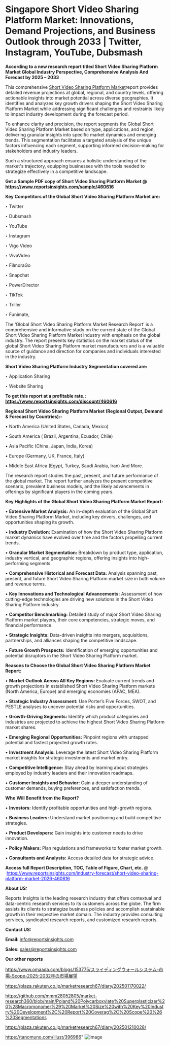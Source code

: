 # Singapore Short Video Sharing Platform Market: Innovations, Demand Projections, and Business Outlook through 2033 | Twitter, Instagram, YouTube, Dubsmash

<strong>According to a new research report titled Short Video Sharing Platform Market Global Industry Perspective, Comprehensive Analysis And Forecast by 2025 – 2033</strong>

This comprehensive <a href=https://www.reportsinsights.com/sample/460616>Short Video Sharing Platform Market</a>report provides detailed revenue projections at global, regional, and country levels, offering actionable insights into market potential across diverse geographies. It identifies and analyzes key growth drivers shaping the Short Video Sharing Platform Market while addressing significant challenges and restraints likely to impact industry development during the forecast period.

To enhance clarity and precision, the report segments the Global Short Video Sharing Platform Market based on type, applications, and region, delivering granular insights into specific market dynamics and emerging trends. This segmentation facilitates a targeted analysis of the unique factors influencing each segment, supporting informed decision-making for stakeholders and industry leaders.

Such a structured approach ensures a holistic understanding of the market's trajectory, equipping businesses with the tools needed to strategize effectively in a competitive landscape.

<strong>Get a Sample PDF copy of Short Video Sharing Platform Market </strong><strong>@<a href=https://www.reportsinsights.com/sample/460616 style=color:#0000ff;> https://www.reportsinsights.com/sample/460616</a></strong></font>

<strong>Key Competitors of the Global Short Video Sharing Platform Market are:</strong>

‣ Twitter

‣ Dubsmash

‣ YouTube

‣ Instagram

‣ Vigo Video

‣ VivaVideo

‣ FilmoraGo

‣ Snapchat

‣ PowerDirector

‣ TikTok

‣ Triller

‣ Funimate,

The ‘Global Short Video Sharing Platform Market Research Report’ is a comprehensive and informative study on the current state of the Global Short Video Sharing Platform Market industry with emphasis on the global industry. The report presents key statistics on the market status of the global Short Video Sharing Platform market manufacturers and is a valuable source of guidance and direction for companies and individuals interested in the industry.

<strong>Short Video Sharing Platform Industry Segmentation covered are:</strong>

‣ Application Sharing

‣ Website Sharing

<strong>To get this report at a profitable rate.: <a href=https://www.reportsinsights.com/discount/460616 style=color:#0000ff;>https://www.reportsinsights.com/discount/460616</a></strong></font>

<strong>Regional Short Video Sharing Platform Market (Regional Output, Demand &amp; Forecast by Countries):-</strong>

• North America (United States, Canada, Mexico)

• South America ( Brazil, Argentina, Ecuador, Chile)

• Asia Pacific (China, Japan, India, Korea)

• Europe (Germany, UK, France, Italy)

• Middle East Africa (Egypt, Turkey, Saudi Arabia, Iran) And More.

The research report studies the past, present, and future performance of the global market. The report further analyzes the present competitive scenario, prevalent business models, and the likely advancements in offerings by significant players in the coming years.

<strong>Key Highlights of the Global Short Video Sharing Platform Market Report:</strong>

• <strong>Extensive Market Analysis:</strong> An in-depth evaluation of the Global Short Video Sharing Platform Market, including key drivers, challenges, and opportunities shaping its growth.

• <strong>Industry Evolution:</strong> Examination of how the Short Video Sharing Platform market dynamics have evolved over time and the factors propelling current trends.

• <strong>Granular Market Segmentation:</strong> Breakdown by product type, application, industry vertical, and geographic regions, offering insights into high-performing segments.

• <strong>Comprehensive Historical and Forecast Data:</strong> Analysis spanning past, present, and future Short Video Sharing Platform market size in both volume and revenue terms.

• <strong>Key Innovations and Technological Advancements:</strong> Assessment of how cutting-edge technologies are driving new solutions in the Short Video Sharing Platform industry.

• <strong>Competitor Benchmarking:</strong> Detailed study of major Short Video Sharing Platform market players, their core competencies, strategic moves, and financial performance.

• <strong>Strategic Insights:</strong> Data-driven insights into mergers, acquisitions, partnerships, and alliances shaping the competitive landscape.

• <strong>Future Growth Prospects:</strong> Identification of emerging opportunities and potential disruptors in the Short Video Sharing Platform market.

<strong>Reasons to Choose the Global Short Video Sharing Platform Market Report:</strong>

• <strong>Market Outlook Across All Key Regions:</strong> Evaluate current trends and growth projections in established Short Video Sharing Platform markets (North America, Europe) and emerging economies (APAC, MEA).

• <strong>Strategic Industry Assessment:</strong> Use Porter’s Five Forces, SWOT, and PESTLE analyses to uncover potential risks and opportunities.

• <strong>Growth-Driving Segments:</strong> Identify which product categories and industries are projected to achieve the highest Short Video Sharing Platform market shares.

• <strong>Emerging Regional Opportunities:</strong> Pinpoint regions with untapped potential and fastest projected growth rates.

• <strong>Investment Analysis:</strong> Leverage the latest Short Video Sharing Platform market insights for strategic investments and market entry.

• <strong>Competitive Intelligence:</strong> Stay ahead by learning about strategies employed by industry leaders and their innovation roadmaps.

• <strong>Customer Insights and Behavior:</strong> Gain a deeper understanding of customer demands, buying preferences, and satisfaction trends.

<strong>Who Will Benefit from the Report?</strong>

• <strong>Investors:</strong> Identify profitable opportunities and high-growth regions.

• <strong>Business Leaders:</strong> Understand market positioning and build competitive strategies.

• <strong>Product Developers:</strong> Gain insights into customer needs to drive innovation.

• <strong>Policy Makers:</strong> Plan regulations and frameworks to foster market growth.

• <strong>Consultants and Analysts:</strong> Access detailed data for strategic advice.
</ul>
<strong>Access full Report Description, TOC, Table of Figure, Chart, etc. </strong>@  <a href=https://www.reportsinsights.com/industry-forecast/short-video-sharing-platform-market-2026-460616 style=color:#0000ff;>https://www.reportsinsights.com/industry-forecast/short-video-sharing-platform-market-2026-460616</a></font>

<strong><strong>About US</strong>:</strong>

Reports Insights is the leading research industry that offers contextual and data-centric research services to its customers across the globe. The firm assists its clients to strategize business policies and accomplish sustainable growth in their respective market domain. The industry provides consulting services, syndicated research reports, and customized research reports.

<strong>Contact US:</strong>

<p class=""""><b>Email:</b> <a href=mailto:info@reportsinsights.com>info@reportsinsights.com</a></p>
<p class=""""><b>Sales:</b> <a href=mailto:sales@reportsinsights.com>sales@reportsinsights.com</a></p>

<strong>Our other reports</strong>

<a href=https://www.omaada.com/blogs/153775/スライディングウォールシステム-市場-Scope-2025-2032年の市場展望>https://www.omaada.com/blogs/153775/スライディングウォールシステム-市場-Scope-2025-2032年の市場展望</a>

<a href=https://plaza.rakuten.co.jp/marketresearch67/diary/202501170022/>https://plaza.rakuten.co.jp/marketresearch67/diary/202501170022/</a>

<a href=https://github.com/mmm28052805/market-research360/blob/main/Poland%20Polycarboxylate%20Superplasticizer%20%28Macromonomer%29%20Market%20Size%20with%20Key%20Industry%20Development%2C%20Report%20Coverag%2C%20Scope%20%26%20Segmentations>https://github.com/mmm28052805/market-research360/blob/main/Poland%20Polycarboxylate%20Superplasticizer%20%28Macromonomer%29%20Market%20Size%20with%20Key%20Industry%20Development%2C%20Report%20Coverag%2C%20Scope%20%26%20Segmentations</a>

<a href=https://plaza.rakuten.co.jp/marketresearch67/diary/202501210028/>https://plaza.rakuten.co.jp/marketresearch67/diary/202501210028/</a>

<a href=https://tanomuno.com/illust/396986>https://tanomuno.com/illust/396986</a>"
![image](https://github.com/user-attachments/assets/04fb541a-bcee-43d1-82f6-11f4c01761ef)
